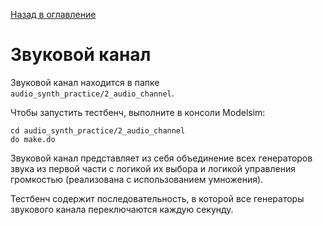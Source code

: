 [Назад в оглавление](../README.md)

# Звуковой канал
Звуковой канал находится в папке `audio_synth_practice/2_audio_channel`.

Чтобы запустить тестбенч, выполните в консоли Modelsim:
```
cd audio_synth_practice/2_audio_channel
do make.do
```

Звуковой канал представляет из себя объединение всех генераторов звука из первой части с логикой их выбора и логикой управления громкостью (реализована с использованием умножения).

Тестбенч содержит последовательность, в которой все генераторы звукового канала переключаются каждую секунду.
